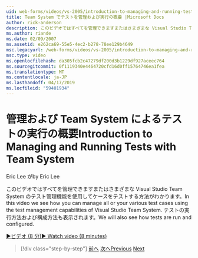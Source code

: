 ```yaml
---
uid: web-forms/videos/vs-2005/introduction-to-managing-and-running-tests-with-team-system
title: Team System でテストを管理および実行の概要 |Microsoft Docs
author: rick-anderson
description: このビデオではすべてを管理できますまたはさまざまな Visual Studio Team System のテスト管理機能を使用してケースをテストする方法がわかります。 表示されます.
ms.author: riande
ms.date: 02/09/2007
ms.assetid: e262ca69-55e5-4ec2-b278-78ee129b4649
msc.legacyurl: /web-forms/videos/vs-2005/introduction-to-managing-and-running-tests-with-team-system
msc.type: video
ms.openlocfilehash: da305fcb2c47279df200d3b1229df927aceec764
ms.sourcegitcommit: 0f1119340e4464720cfd16d0ff15764746ea1fea
ms.translationtype: MT
ms.contentlocale: ja-JP
ms.lasthandoff: 04/17/2019
ms.locfileid: "59401934"
---
```

# <a name="introduction-to-managing-and-running-tests-with-team-system"></a><span data-ttu-id="9a84c-104">管理および Team System によるテストの実行の概要</span><span class="sxs-lookup"><span data-stu-id="9a84c-104">Introduction to Managing and Running Tests with Team System</span></span>

<span data-ttu-id="9a84c-105">Eric Lee が</span><span class="sxs-lookup"><span data-stu-id="9a84c-105">by Eric Lee</span></span>

<span data-ttu-id="9a84c-106">このビデオではすべてを管理できますまたはさまざまな Visual Studio Team System のテスト管理機能を使用してケースをテストする方法がわかります。</span><span class="sxs-lookup"><span data-stu-id="9a84c-106">In this video we see how you can manage all or your various test cases using the test management capabilities of Visual Studio Team System.</span></span> <span data-ttu-id="9a84c-107">テストの実行方法および構成方法も表示されます。</span><span class="sxs-lookup"><span data-stu-id="9a84c-107">We will also see how tests are run and configured.</span></span>

[<span data-ttu-id="9a84c-108">&#9654;ビデオ (8 分)</span><span class="sxs-lookup"><span data-stu-id="9a84c-108">&#9654; Watch video (8 minutes)</span></span>](https://channel9.msdn.com/Blogs/ASP-NET-Site-Videos/introduction-to-managing-and-running-tests-with-team-system)

> [!div class="step-by-step"]
> <span data-ttu-id="9a84c-109">[前へ](introduction-to-manual-testing-with-team-system.md)
> [次へ](measuring-the-business-value-of-ajax.md)</span><span class="sxs-lookup"><span data-stu-id="9a84c-109">[Previous](introduction-to-manual-testing-with-team-system.md)
[Next](measuring-the-business-value-of-ajax.md)</span></span>
